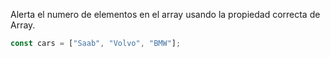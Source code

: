 Alerta el numero de elementos en el array usando la propiedad correcta de Array.

```js
const cars = ["Saab", "Volvo", "BMW"];
```